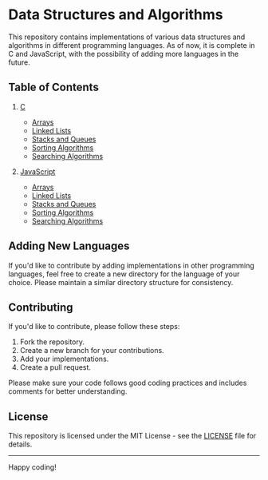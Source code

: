 # Data Structures and Algorithms

This repository contains implementations of various data structures and algorithms in different programming languages. As of now, it is complete in C and JavaScript, with the possibility of adding more languages in the future.

## Table of Contents

1. [C](/C/)
   - [Arrays](/C/Arrays/)
   - [Linked Lists](/C/LinkedLists/)
   - [Stacks and Queues](/C/Stacks%20and%20Queues/)
   - [Sorting Algorithms](/C/Sorting%20Algorithms/)
   - [Searching Algorithms](/C/Searching%20Algorithms/)

2. [JavaScript](/JavaScript/)
   - [Arrays](/JavaScript/Arrays/)
   - [Linked Lists](/JavaScript/LinkedLists/)
   - [Stacks and Queues](/JavaScript/Stacks%20and%20Queues/)
   - [Sorting Algorithms](/JavaScript/Sorting%20Algorithms/)
   - [Searching Algorithms](/JavaScript/Searching%20Algorithms/)

## Adding New Languages

If you'd like to contribute by adding implementations in other programming languages, feel free to create a new directory for the language of your choice. Please maintain a similar directory structure for consistency.

## Contributing

If you'd like to contribute, please follow these steps:

1. Fork the repository.
2. Create a new branch for your contributions.
3. Add your implementations.
4. Create a pull request.

Please make sure your code follows good coding practices and includes comments for better understanding.

## License

This repository is licensed under the MIT License - see the [LICENSE](/LICENSE) file for details.

---

Happy coding!